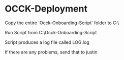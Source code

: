 # OCCK-Deployment
Copy the entire 'Occk-Onboarding-Script' folder to C:\

Run Script from C:\Occk-Onboarding-Script

Script produces a log file called LOG.log

If there are any problems, send that to justin
